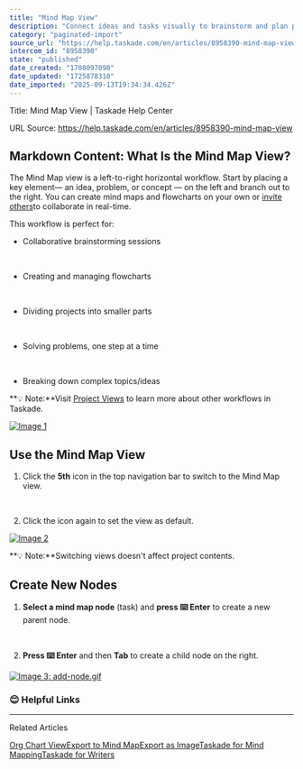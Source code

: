 ```yaml
---
title: "Mind Map View"
description: "Connect ideas and tasks visually to brainstorm and plan projects in an intuitive way."
category: "paginated-import"
source_url: "https://help.taskade.com/en/articles/8958390-mind-map-view"
intercom_id: "8958390"
state: "published"
date_created: "1708097098"
date_updated: "1725878310"
date_imported: "2025-09-13T19:34:34.426Z"
---
```


Title: Mind Map View | Taskade Help Center

URL Source: https://help.taskade.com/en/articles/8958390-mind-map-view

Markdown Content:
**What Is the Mind Map View?**
------------------------------

The Mind Map view is a left-to-right horizontal workflow. Start by placing a key element— an idea, problem, or concept — on the left and branch out to the right. You can create mind maps and flowcharts on your own or [invite others](https://intercom.help/taskade/en/articles/8958373)to collaborate in real-time.

This workflow is perfect for:

*   Collaborative brainstorming sessions

​

*   Creating and managing flowcharts

​

*   Dividing projects into smaller parts

​

*   Solving problems, one step at a time

​

*   Breaking down complex topics/ideas

**💡 Note:**Visit [Project Views](https://intercom.help/taskade/en/articles/8958384) to learn more about other workflows in Taskade.

[![Image 1](https://downloads.intercomcdn.com/i/o/1099756098/142d73cd16ea8bc238ccc732/Screenshot+2024-07-02+at+3_40_35%E2%80%AFPM.png?expires=1757793600&signature=f71ac3466b0bd972a36cafc140bc43934a49522adfd536333d263551beb68582&req=dSAuH857m4FWUfMW1HO4zX%2Fk9IxdcMRnyRrXc6BJyLH6oqN%2BxTo9jADpJxws%0Aku1sPITj1Vq2h2xE5hQ%3D%0A)](https://downloads.intercomcdn.com/i/o/1099756098/142d73cd16ea8bc238ccc732/Screenshot+2024-07-02+at+3_40_35%E2%80%AFPM.png?expires=1757793600&signature=f71ac3466b0bd972a36cafc140bc43934a49522adfd536333d263551beb68582&req=dSAuH857m4FWUfMW1HO4zX%2Fk9IxdcMRnyRrXc6BJyLH6oqN%2BxTo9jADpJxws%0Aku1sPITj1Vq2h2xE5hQ%3D%0A)

**Use the Mind Map View**
-------------------------

1.   Click the **5th** icon in the top navigation bar to switch to the Mind Map view.

​

2.   Click the icon again to set the view as default.

[![Image 2](https://downloads.intercomcdn.com/i/o/1099756305/723abdf19033cd505f42f052/image.png?expires=1757793600&signature=6cb0558794f88b068f7f40ac4ebb8fbd37283e313d925b65e2835db8afa4fcd0&req=dSAuH857m4JfXPMW1HO4zX91K3AUKK8ck5%2F53uZnYgCQ%2F6oYsHaExtkjIu46%0AIWPbJKBFvtZNRm22QuA%3D%0A)](https://downloads.intercomcdn.com/i/o/1099756305/723abdf19033cd505f42f052/image.png?expires=1757793600&signature=6cb0558794f88b068f7f40ac4ebb8fbd37283e313d925b65e2835db8afa4fcd0&req=dSAuH857m4JfXPMW1HO4zX91K3AUKK8ck5%2F53uZnYgCQ%2F6oYsHaExtkjIu46%0AIWPbJKBFvtZNRm22QuA%3D%0A)

**💡 Note:**Switching views doesn't affect project contents.

**Create New Nodes**
--------------------

1.   **Select a mind map node** (task) and **press ⌨️ Enter** to create a new parent node.

​

2.   **Press ⌨️ Enter** and then **Tab** to create a child node on the right.

[![Image 3: add-node.gif](https://taskade.intercom-attachments-7.com/i/o/965377354/717b6aa434c78d5705467e88/14584994121875?expires=1757793600&signature=3dea6a7a5e62375d9ece4f1d17a64189495e307c98721a5f782b1c4235705bfa&req=fSYiFc55noRbFb4f3HP0gMQFpMHoUKyrg74OzQMLTzQ2CO2OCFzDPMVDv84X%0A3KKjwwG%2FtfTvi03Fmw%3D%3D%0A)](https://taskade.intercom-attachments-7.com/i/o/965377354/717b6aa434c78d5705467e88/14584994121875?expires=1757793600&signature=3dea6a7a5e62375d9ece4f1d17a64189495e307c98721a5f782b1c4235705bfa&req=fSYiFc55noRbFb4f3HP0gMQFpMHoUKyrg74OzQMLTzQ2CO2OCFzDPMVDv84X%0A3KKjwwG%2FtfTvi03Fmw%3D%3D%0A)

### **😊 Helpful Links**

* * *

Related Articles

[Org Chart View](https://help.taskade.com/en/articles/8958391-org-chart-view)[Export to Mind Map](https://help.taskade.com/en/articles/8958611-export-to-mind-map)[Export as Image](https://help.taskade.com/en/articles/8958613-export-as-image)[Taskade for Mind Mapping](https://help.taskade.com/en/articles/8958685-taskade-for-mind-mapping)[Taskade for Writers](https://help.taskade.com/en/articles/8958686-taskade-for-writers)

